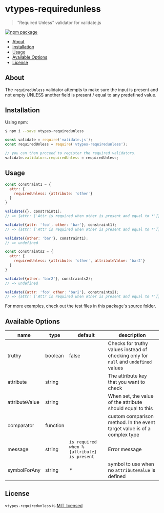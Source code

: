 # vtypes-requiredunless

> "Required Unless" validator for validate.js

[![npm package][npm-badge]][npm-link]

- [About](#about)
- [Installation](#installation)
- [Usage](#usage)
- [Available Options](#available-options)
- [License](#license)

## About

The `requiredUnless` validator attempts to make sure the input is present
and not empty UNLESS another field is present / equal to any predefined value.

## Installation

Using npm:

```sh
$ npm i --save vtypes-requiredunless
```

```js
const validate = require('validate.js');
const requiredUnless = require('vtypes-requiredunless');

// you can then proceed to register the required validators.
validate.validators.requiredUnless = requiredUnless;
```

## Usage

```js
const constraint1 = {
  attr: {
    requiredUnless: {attribute: 'other'}
  }
}

validate({}, constraint1);
// => {attr: ['Attr is required when other is present and equal to *']}

validate({attr: 'foo', other: 'bar'}, constraint1);
// => {attr: ['Attr is required when other is present and equal to *']}

validate({other: 'bar'}, constraint1);
// => undefined

const constraints2 = {
  attr: {
    requiredUnless: {attribute: 'other', attributeValue: 'bar2'}
  }
}

validate({other: 'bar2'}, constraints2);
// => undefined

validate({attr: 'foo' other: 'bar2'}, constraints2);
// => {attr: ['Attr is required when other is present and equal to *']}
```

For more examples, check out the test files in this package's [source][src] folder.

## Available Options

| name           | type     | default                                    | description                                                                         |
| -------------- | -------- | ------------------------------------------ | ----------------------------------------------------------------------------------- |
| truthy    | boolean  | false                                      | Checks for truthy values instead of checking only for `null` and `undefined` values |
| attribute      | string   |                                            | The attribute key that you want to check                                            |
| attributeValue | string   |                                            | When set, the value of the attribute should equal to this                           |
| comparator     | function |                                            | custom comparison method. In the event target value is of a complex type            |
| message        | string   | `is required when %{attribute} is present` | Error message                                                                       |
| symbolForAny   | string   | *                                          | symbol to use when no `attributeValue` is defined                                   |

## License

`vtypes-requiredunless` is [MIT licensed][license]

[npm-badge]: https://img.shields.io/npm/v/vtypes-requiredunless.svg?style=flat-square
[npm-link]: https://www.npmjs.com/package/vtypes-requiredunless
[repository]: https://github.com/yeojz/vtypes
[license]: https://github.com/yeojz/vtypes/blob/master/LICENSE
[src]: https://github.com/yeojz/vtypes/tree/master/packages/vtypes-requiredunless/src
